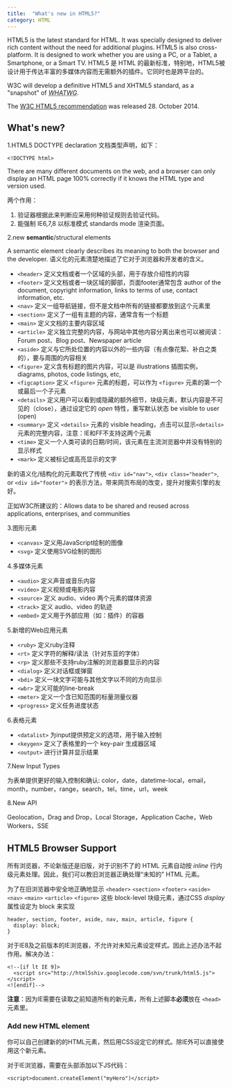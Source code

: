 ```yaml
---
title:  "What's new in HTML5?"
category: HTML
---
```

HTML5 is the latest standard for HTML. It was specially designed to deliver rich content without the need for additional plugins. HTML5 is also cross-platform. It is designed to work whether you are using a PC, or a Tablet, a Smartphone, or a Smart TV. HTML5 是 HTML 的最新标准，特别地，HTML5被设计用于传达丰富的多媒体内容而无需额外的插件。它同时也是跨平台的。

W3C will develop a definitive HTML5 and XHTML5 standard, as a "snapshot" of <dfn><abbr title="Web Hypertext Application Technology Working Group">WHATWG</abbr></dfn>.

The [W3C HTML5 recommendation](http://www.w3.org/TR/html/) was released 28. October 2014.

<!--more-->

## What's new?

1.HTML5 DOCTYPE declaration 文档类型声明，如下：

    <!DOCTYPE html>

There are many different documents on the web, and a browser can only display an HTML page 100% correctly if it knows the HTML type and version used.

两个作用：
1. 验证器根据此来判断应采用何种验证规则去验证代码。
2. 能强制 IE6,7,8 以标准模式 standards mode 渲染页面。

2.new **semantic**/structural elements

A semantic element clearly describes its meaning to both the browser and the developer. 语义化的元素清楚地描述了它对于浏览器和开发者的含义。

+ `<header>` 定义文档或者一个区域的头部，用于存放介绍性的内容
+ `<footer>` 定义文档或者一块区域的脚部，页面footer通常包含 author of the document, copyright information, links to terms of use, contact information, etc.
+ `<nav>` 定义一组导航链接，但不是文档中所有的链接都要放到这个元素里
+ `<section>` 定义了一组有主题的内容，通常含有一个标题
+ `<main>` 定义文档的主要内容区域
+ `<article>` 定义独立完整的内容，与网站中其他内容分离出来也可以被阅读：Forum post、Blog post、Newspaper article
+ `<aside>` 定义与它所处位置的内容以外的一些内容（有点像花絮、补白之类的），要与周围的内容相关
+ `<figure>` 定义含有标题的图片内容，可以是 illustrations 插图实例， diagrams, photos, code listings, etc, 
+ `<figcaption>` 定义 `<figure>` 元素的标题，可以作为 `<figure>` 元素的第一个或最后一个子元素
+ `<details>` 定义用户可以看到或隐藏的额外细节，块级元素，默认内容是不可见的（close），通过设定它的 _open_ 特性，重写默认状态 be visible to user (open)
+ `<summary>` 定义 `<details>` 元素的 visible heading，点击可以显示`<details>` 元素的完整内容，注意：IE和FF不支持这两个元素
+ `<time>` 定义一个人类可读的日期/时间，该元素在主流浏览器中并没有特别的显示样式
+ `<mark>` 定义被标记或高亮显示的文字

新的语义化/结构化的元素取代了传统 `<div id="nav">`, `<div class="header">`, or `<div id="footer">` 的表示方法，带来网页布局的改变，提升对搜索引擎的友好。

正如W3C所建议的：Allows data to be shared and reused across applications, enterprises, and communities

3.图形元素

+ `<canvas>` 定义用JavaScript绘制的图像
+ `<svg>` 定义使用SVG绘制的图形

4.多媒体元素

+ `<audio>` 定义声音或音乐内容
+ `<video>` 定义视频或电影内容
+ `<source>` 定义 audio、video 两个元素的媒体资源
+ `<track>` 定义 audio、video 的轨迹
+ `<embed>` 定义用于外部应用（如：插件）的容器

5.新增的Web应用元素

+ `<ruby>` 定义ruby注释
+ `<rt>` 定义字符的解释/读法（针对东亚的字体）
+ `<rp>` 定义那些不支持ruby注解的浏览器要显示的内容
+ `<dialog>` 定义对话框或弹窗
+ `<bdi>` 定义一块文字可能与其他文字以不同的方向显示
+ `<wbr>` 定义可能的line-break
+ `<meter>` 定义一个含已知范围的标量测量仪器
+ `<progress>` 定义任务进度状态

6.表格元素

+ `<datalist>` 为input提供预定义的选项，用于输入控制
+ `<keygen>` 定义了表格里的一个 key-pair 生成器区域
+ `<output>` 进行计算并显示结果

7.New Input Types

为表单提供更好的输入控制和确认: color，date，datetime-local，email，month，number，range，search，tel，time，url，week

8.New API

Geolocation，Drag and Drop，Local Storage，Application Cache，Web Workers，SSE

## HTML5 Browser Support

所有浏览器，不论新版还是旧版，<span class="blue-text">对于识别不了的 HTML 元素自动按 _inline_ 行内级元素处理</span>。因此，我们可以教旧浏览器正确处理“未知的” HTML 元素。

为了在旧浏览器中安全地正确地显示 `<header>` `<section>` `<footer>` `<aside>` `<nav>` `<main>` `<article>` `<figure>` 这些 block-level 块级元素，通过CSS _display_ 属性设定为 block 来实现

    header, section, footer, aside, nav, main, article, figure {
      display: block;
    }

对于IE8及之前版本的IE浏览器，不允许对未知元素设定样式。因此上述办法不起作用。解决办法：

    <!--[if lt IE 9]>
      <script src="http://html5shiv.googlecode.com/svn/trunk/html5.js"></script>
    <![endif]-->

**注意**：因为IE需要在读取之前知道所有的新元素，所有上述脚本**必须**放在 `<head>` 元素里。

### Add new HTML element

你可以自己创建新的的HTML元素，然后用CSS设定它的样式。除IE外可以直接使用这个新元素。

对于IE浏览器，需要在头部添加以下JS代码：

    <script>document.createElement("myHero")</script>
